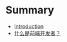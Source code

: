 # Summary

* [Introduction](README.md)
* [什么是前端开发者？](https:/github.com/dwqs/fedHandlebook/blob/master/what-is-a-FD.md/what-is-a-fdmd.md)

